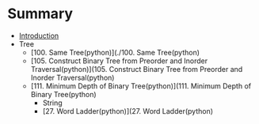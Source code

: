 # Summary

* [Introduction](README.md)
* Tree
    * [100. Same Tree(python)](./100. Same Tree(python)
    * [105. Construct Binary Tree from Preorder and Inorder Traversal(python)](105. Construct Binary Tree from Preorder and Inorder Traversal(python)
    * [111. Minimum Depth of Binary Tree(python)](111. Minimum Depth of Binary Tree(python)
        * String
        * [27. Word Ladder(python)](27. Word Ladder(python)

